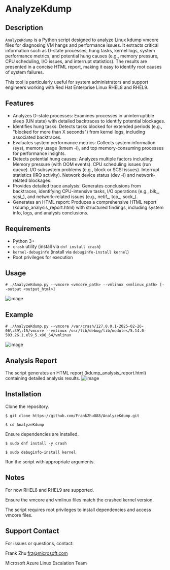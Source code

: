 # AnalyzeKdump

## Description
`AnalyzeKdump` is a Python script designed to analyze Linux kdump vmcore files for diagnosing VM hangs and performance issues. It extracts critical information such as D-state processes, hung tasks, kernel logs, system performance metrics, and potential hung causes (e.g., memory pressure, CPU scheduling, I/O issues, and interrupt statistics). The results are presented in a concise HTML report, making it easy to identify root causes of system failures.

This tool is particularly useful for system administrators and support engineers working with Red Hat Enterprise Linux RHEL8 and RHEL9.

## Features
- Analyzes D-state processes: Examines processes in uninterruptible sleep (UN state) with detailed backtraces to identify potential blockages.
- Identifies hung tasks: Detects tasks blocked for extended periods (e.g., "blocked for more than X seconds") from kernel logs, including associated backtraces.
- Evaluates system performance metrics: Collects system information (sys), memory usage (kmem -i), and top memory-consuming processes for performance insights.
- Detects potential hung causes: Analyzes multiple factors including:
        Memory pressure (with OOM events).
        CPU scheduling issues (run queue).
        I/O subsystem problems (e.g., block or SCSI issues).
        Interrupt statistics (IRQ activity).
        Network device status (dev -i) and network-related blockages.
- Provides detailed trace analysis: Generates conclusions from backtraces, identifying CPU-intensive tasks, I/O operations (e.g., blk_, scsi_), and network-related issues (e.g., netif_, tcp_, sock_).
- Generates an HTML report: Produces a comprehensive HTML report (kdump_analysis_report.html) with structured findings, including system info, logs, and analysis conclusions.

## Requirements
- Python 3+
- `crash` utility (install via `dnf install crash`)
- `kernel-debuginfo` (install via `debuginfo-install kernel`)
- Root privileges for execution

## Usage
`# ./AnalyzeKdump.py --vmcore <vmcore_path> --vmlinux <vmlinux_path> [--output <output_html>]`

![image](https://github.com/user-attachments/assets/7a5e3398-1fa9-41d0-bd9a-e170e397b1e5)

## Example
`# ./AnalyzeKdump.py --vmcore /var/crash/127.0.0.1-2025-02-26-06\:39\:15/vmcore --vmlinux /usr/lib/debug/lib/modules/5.14.0-503.26.1.el9_5.x86_64/vmlinux`

![image](https://github.com/user-attachments/assets/f53e38e4-a424-4d0a-ab86-d3e97edb5d7c)

## Analysis Report
The script generates an HTML report (kdump_analysis_report.html) containing detailed analysis results.
![image](https://github.com/user-attachments/assets/e2c2a286-b843-4900-b388-1d2ab8f5b076)

## Installation
Clone the repository.
   
`$ git clone https://github.com/FrankZhu888/AnalyzeKdump.git`

`$ cd AnalyzeKdump`

Ensure dependencies are installed.
   
`$ sudo dnf install -y crash`

`$ sudo debuginfo-install kernel`

Run the script with appropriate arguments.

## Notes
For now RHEL8 and RHEL9 are supported.

Ensure the vmcore and vmlinux files match the crashed kernel version.

The script requires root privileges to install dependencies and access vmcore files.

## Support Contact

For issues or questions, contact:

Frank Zhu [frz@microsoft.com](mailto:frz@microsoft.com)

Microsoft Azure Linux Escalation Team
